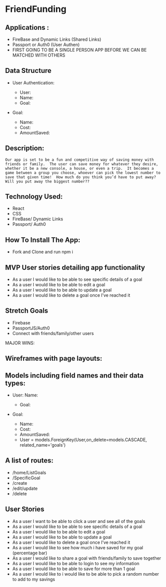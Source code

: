 # FriendFunding

## Applications : 
- FireBase and Dynamic Links (Shared Links) 
- Passport or Auth0 (User Authen)
- FIRST GOING TO BE A SINGLE PERSON APP BEFORE WE CAN BE MATCHED WITH OTHERS 

## Data Structure

- User Authentication:
    - User:
	- Name:
    - Goal:
	
- Goal:
	- Name:
	- Cost:
	- AmountSaved:
 
## Description: 
	Our app is set to be a fun and competitive way of saving money with friends or family.  The user can save money for whatever they desire, whether it be a new console, a house, or even a trip.  It becomes a game between a group you choose, whoever can pick the lowest number to save that given time!  How much do you think you’d have to put away?  Will you put away the biggest number?? 

## Technology Used: 
- React 
- CSS
- FireBase/ Dynamic Links 
- Passport/ Auth0

## How To Install The App: 
- Fork and Clone and run npm i
	
## MVP User stories detailing app functionality
- As a user I would like to be able to see specific details of a goal
- As a user I would like to be able to edit a goal
- As a user I would like to be able to update a goal
- As a user I would like to delete a goal once I’ve reached it
 
## Stretch Goals
- Firebase
- PassportJS/Auth0
- Connect with friends/family/other users
 
MAJOR WINS:
 
## Wireframes with page layouts:
 
 
## Models including field names and their data types:
-	User:
		Name:
    - Goal:
	
- Goal:
	- Name:
	- Cost:
	- AmountSaved:
	- User = models.ForeignKey(User,on_delete=models.CASCADE,          related_name='goals')

## A list of routes:
- /home/ListGoals
- /SpecificGoal
- /create
- /edit/update
- /delete
## User Stories
- As a user I want to be able to click a user and see all of the goals
- As a user I would like to be able to see specific details of a goal
- As a user I would like to be able to edit a goal
- As a user I would like to be able to update a goal
- As a user I would like to delete a goal once I’ve reached it
- As a user I would like to see how much i have saved for my goal (percentage bar)
- As a user I would like to share a goal with friends/family to save together
- As a user I would like to be able to login to see my information 
- As a user I would like to be able to save for more than 1 goal 
- As a user I would like to i would like to be able to pick a random number to add to my savings 
 
